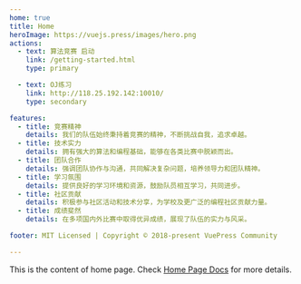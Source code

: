 ```yaml
---
home: true
title: Home
heroImage: https://vuejs.press/images/hero.png
actions:
  - text: 算法竞赛 启动
    link: /getting-started.html
    type: primary

  - text: OJ练习
    link: http://118.25.192.142:10010/
    type: secondary

features:
  - title: 竞赛精神
    details: 我们的队伍始终秉持着竞赛的精神，不断挑战自我，追求卓越。
  - title: 技术实力
    details: 拥有强大的算法和编程基础，能够在各类比赛中脱颖而出。
  - title: 团队合作
    details: 强调团队协作与沟通，共同解决复杂问题，培养领导力和团队精神。
  - title: 学习氛围
    details: 提供良好的学习环境和资源，鼓励队员相互学习，共同进步。
  - title: 社区贡献
    details: 积极参与社区活动和技术分享，为学校及更广泛的编程社区贡献力量。
  - title: 成绩斐然
    details: 在多项国内外比赛中取得优异成绩，展现了队伍的实力与风采。

footer: MIT Licensed | Copyright © 2018-present VuePress Community

---
```


This is the content of home page. Check [Home Page Docs][default-theme-home] for more details.

[default-theme-home]: https://vuejs.press/reference/default-theme/frontmatter.html#home-page
